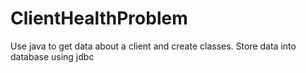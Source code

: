 # ClientHealthProblem
Use java to get data about a client and create classes. Store data into database using jdbc
